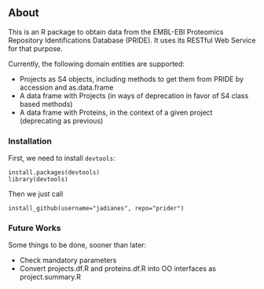 ## About  

This is an R package to obtain data from the EMBL-EBI Proteomics Repository Identifications Database (PRIDE). It uses its RESTful Web Service for that purpose.  

Currently, the following domain entities are supported:  

* Projects as S4 objects, including methods to get them from PRIDE by accession and as.data.frame  
* A data frame with Projects (in ways of deprecation in favor of S4 class based methods)  
* A data frame with Proteins, in the context of a given project (deprecating as previous)  

### Installation  

First, we need to install `devtools`:  

    install.packages(devtools)
    library(devtools)
    
Then we just call  

    install_github(username="jadianes", repo="prider")

### Future Works  

Some things to be done, sooner than later:  

- Check mandatory parameters
- Convert projects.df.R and proteins.df.R into OO interfaces as project.summary.R

